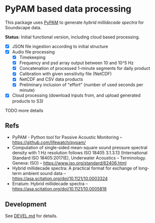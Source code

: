 # PyPAM based data processing

This package uses [PyPAM](https://github.com/lifewatch/pypam/)
to generate _hybrid millidecade spectra_ for Soundscape data.

**Status**: Initial functional version, including cloud based processing.

- [x] JSON file ingestion according to initial structure
- [x] Audio file processing
    - [x] Timekeeping
    - [x] Frequency and psd array output between 10 and 10^5 Hz
    - [x] Concatenation of processed 1-minute segments for daily product
    - [x] Calibration with given sensitivity file (NetCDF)
    - [x] NetCDF and CSV data products
    - [x] Preliminary inclusion of "effort" (number of used seconds per minute)
- [x] Cloud processing (download inputs from, and upload generated products to S3)

TODO more details

## Refs

- PyPAM - Python tool for Passive Acoustic Monitoring –
  <https://github.com/lifewatch/pypam/>
- Computation of single-sided mean-square sound pressure spectral density with 1 Hz resolution follows
  ISO 18405 3.1.3.13 (International Standard ISO 18405:2017(E), Underwater Acoustics – Terminology. Geneva: ISO)
  – https://www.iso.org/standard/62406.html
- Hybrid millidecade spectra: A practical format for exchange of long-term ambient sound data –
  <https://asa.scitation.org/doi/10.1121/10.0003324>
- Erratum: Hybrid millidecade spectra –
  <https://asa.scitation.org/doi/10.1121/10.0005818>

## Development

See [DEVEL.md](DEVEL.md) for details.
